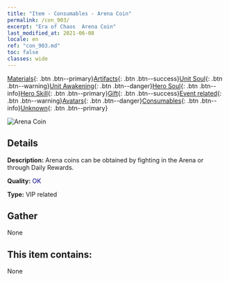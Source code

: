 ```yaml
---
title: "Item - Consumables - Arena Coin"
permalink: /con_903/
excerpt: "Era of Chaos  Arena Coin"
last_modified_at: 2021-06-08
locale: en
ref: "con_903.md"
toc: false
classes: wide
---
```

 [Materials](/Items/){: .btn .btn--primary}[Artifacts](/Items/Artifacts/){: .btn .btn--success}[Unit Soul](/Items/UnitSoul/){: .btn .btn--warning}[Unit Awakening](/Items/UnitAwakening/){: .btn .btn--danger}[Hero Soul](/Items/HeroSoul/){: .btn .btn--info}[Hero Skill](/Items/HeroSkill/){: .btn .btn--primary}[Gift](/Items/Gift/){: .btn .btn--success}[Event related](/Items/Events/){: .btn .btn--warning}[Avatars](/Items/Avatars/){: .btn .btn--danger}[Consumables](/Items/Consumables/){: .btn .btn--info}[Unknown](/Items/Unknown/){: .btn .btn--primary}

 ![Arena Coin](/images/t/i_107.png)

## Details
 **Description:** Arena coins can be obtained by fighting in the Arena or through Daily Rewards.

 **Quality:** <span style="color: #000080">OK</span>

 **Type:** VIP related

## Gather

  None

## This item contains:

  None

